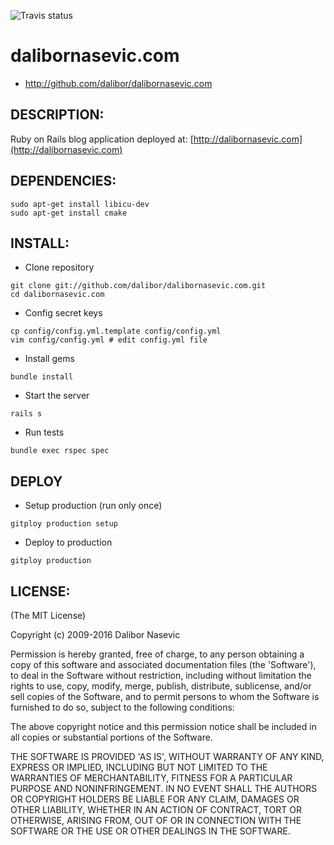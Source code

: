 ![Travis status](https://travis-ci.org/dalibor/dalibornasevic.com.png)

# dalibornasevic.com

* http://github.com/dalibor/dalibornasevic.com

## DESCRIPTION:

Ruby on Rails blog application deployed at: [http://dalibornasevic.com](http://dalibornasevic.com)

## DEPENDENCIES:

```
sudo apt-get install libicu-dev
sudo apt-get install cmake
```

## INSTALL:

- Clone repository

```
git clone git://github.com/dalibor/dalibornasevic.com.git
cd dalibornasevic.com
```

- Config secret keys

```
cp config/config.yml.template config/config.yml
vim config/config.yml # edit config.yml file
```

- Install gems

```
bundle install
```

- Start the server

```
rails s
```

- Run tests

```
bundle exec rspec spec
```


## DEPLOY

  - Setup production (run only once)

```
gitploy production setup
```

  - Deploy to production

```
gitploy production
```


## LICENSE:

(The MIT License)

Copyright (c) 2009-2016 Dalibor Nasevic

Permission is hereby granted, free of charge, to any person obtaining
a copy of this software and associated documentation files (the
'Software'), to deal in the Software without restriction, including
without limitation the rights to use, copy, modify, merge, publish,
distribute, sublicense, and/or sell copies of the Software, and to
permit persons to whom the Software is furnished to do so, subject to
the following conditions:

The above copyright notice and this permission notice shall be
included in all copies or substantial portions of the Software.

THE SOFTWARE IS PROVIDED 'AS IS', WITHOUT WARRANTY OF ANY KIND,
EXPRESS OR IMPLIED, INCLUDING BUT NOT LIMITED TO THE WARRANTIES OF
MERCHANTABILITY, FITNESS FOR A PARTICULAR PURPOSE AND NONINFRINGEMENT.
IN NO EVENT SHALL THE AUTHORS OR COPYRIGHT HOLDERS BE LIABLE FOR ANY
CLAIM, DAMAGES OR OTHER LIABILITY, WHETHER IN AN ACTION OF CONTRACT,
TORT OR OTHERWISE, ARISING FROM, OUT OF OR IN CONNECTION WITH THE
SOFTWARE OR THE USE OR OTHER DEALINGS IN THE SOFTWARE.

